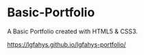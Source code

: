# Basic-Portfolio
A Basic Portfolio created with HTML5 & CSS3.

https://lgfahys.github.io/lgfahys-portfolio/

